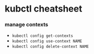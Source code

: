 # kubctl cheatsheet

### manage contexts

  * ```kubectl config get-contexts```
  * ```kubectl config use-context NAME```
  * ```kubectl config delete-context NAME```
